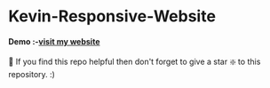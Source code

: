 # Kevin-Responsive-Website

#### Demo :-[visit my website](https://towhid020.github.io/Kevin/ "click to open")

🙏 If you find this repo helpful then don't forget to give a star ❇️ to this repository. :)
